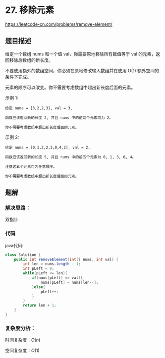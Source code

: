 # 27. 移除元素
https://leetcode-cn.com/problems/remove-element/

## 题目描述

给定一个数组 nums 和一个值 val，你需要原地移除所有数值等于 val 的元素，返回移除后数组的新长度。

不要使用额外的数组空间，你必须在原地修改输入数组并在使用 O(1) 额外空间的条件下完成。

元素的顺序可以改变。你不需要考虑数组中超出新长度后面的元素。

示例 1:
```
给定 nums = [3,2,2,3], val = 3,

函数应该返回新的长度 2, 并且 nums 中的前两个元素均为 2。

你不需要考虑数组中超出新长度后面的元素。
```

示例 2:
```
给定 nums = [0,1,2,2,3,0,4,2], val = 2,

函数应该返回新的长度 5, 并且 nums 中的前五个元素为 0, 1, 3, 0, 4。

注意这五个元素可为任意顺序。

你不需要考虑数组中超出新长度后面的元素。
```

## 题解

### 解决思路：

双指针

### 代码

java代码:
~~~ java
class Solution {
    public int removeElement(int[] nums, int val) {
        int len = nums.length - 1;
        int pLeft = 0;
        while(pLeft <= len){
            if(nums[pLeft] == val){
                nums[pLeft] = nums[len--];
            }else{
                pLeft++;
            }
        }
        return len + 1;
    }
}
~~~

### 复杂度分析：

时间复杂度：$O(n)$

空间复杂度：$O(1)$
